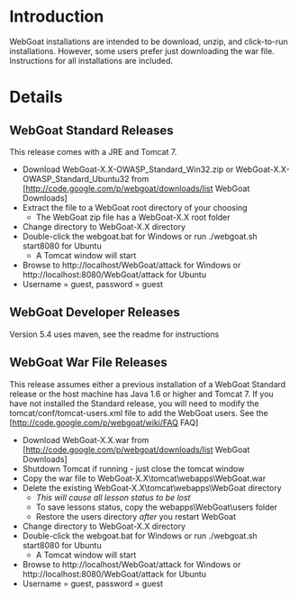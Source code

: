 
# Introduction

WebGoat installations are intended to be download, unzip, and click-to-run installations.  However, some users prefer just downloading the war file.  Instructions for all installations are included.


# Details

## WebGoat Standard Releases

This release comes with a JRE and Tomcat 7.

  * Download WebGoat-X.X-OWASP_Standard_Win32.zip or WebGoat-X.X-OWASP_Standard_Ubuntu32 from [http://code.google.com/p/webgoat/downloads/list WebGoat Downloads]
  * Extract the file to a WebGoat root directory of your choosing
    * The WebGoat zip file has a WebGoat-X.X root folder
  * Change directory to WebGoat-X.X directory
  * Double-click the webgoat.bat for Windows or run ./webgoat.sh start8080 for Ubuntu
    * A Tomcat window will start
  * Browse to http://localhost/WebGoat/attack for Windows or http://localhost:8080/WebGoat/attack for Ubuntu
  * Username = guest, password = guest

## WebGoat Developer Releases

Version 5.4 uses maven, see the readme for instructions


## WebGoat War File Releases

This release assumes either a previous installation of a WebGoat Standard release or the host machine has Java 1.6 or higher and Tomcat 7.  If you have not installed the Standard release, you will need to modify the tomcat/conf/tomcat-users.xml file to add the WebGoat users.  See the [http://code.google.com/p/webgoat/wiki/FAQ FAQ]
  * Download WebGoat-X.X.war from [http://code.google.com/p/webgoat/downloads/list WebGoat Downloads]
  * Shutdown Tomcat if running - just close the tomcat window
  * Copy the war file to WebGoat-X.X\tomcat\webapps\WebGoat.war
  * Delete the existing WebGoat-X.X\tomcat\webapps\WebGoat directory
    * *This will cause all lesson status to be lost*
    * To save lessons status, copy the webapps\WebGoat\users folder
    * Restore the users directory *after* you restart WebGoat
  * Change directory to WebGoat-X.X directory
  * Double-click the webgoat.bat for Windows or run ./webgoat.sh start8080 for Ubuntu
    * A Tomcat window will start
  * Browse to http://localhost/WebGoat/attack for Windows or http://localhost:8080/WebGoat/attack for Ubuntu
  * Username = guest, password = guest

  